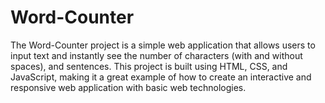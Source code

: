 # Word-Counter
The Word-Counter project is a simple web application that allows users to input text and instantly see the number of characters (with and without spaces), and sentences. This project is built using HTML, CSS, and JavaScript, making it a great example of how to create an interactive and responsive web application with basic web technologies.
